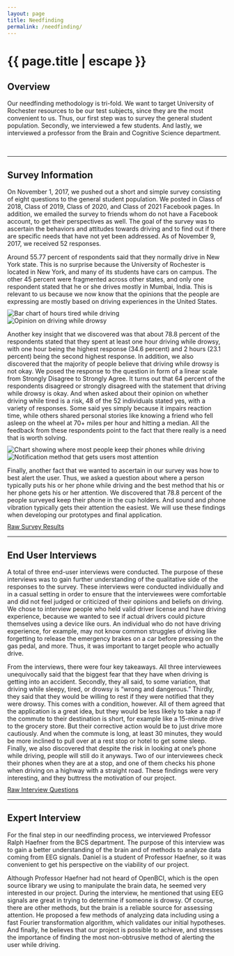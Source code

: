 ```yaml
---
layout: page
title: Needfinding
permalink: /needfinding/
---
```


<h1 class="page-title">{{ page.title | escape }}</h1>


<div class="container">
<h2>Overview</h2>
<p>Our needfinding methodology is tri-fold. We want to target University of Rochester resources to be our test subjects, since they are the most convenient to us. Thus, our first step was to survey the general student population. Secondly, we interviewed a few students. And lastly, we interviewed a professor from the Brain and Cognitive Science department.</p>

<br>
<hr>

<h2>Survey Information</h2>
<p style="margin-bottom:10px;">On November 1, 2017, we pushed out a short and simple survey consisting of eight questions to the general student population. We posted in Class of 2018, Class of 2019, Class of 2020, and Class of 2021 Facebook pages. In addition, we emailed the survey to friends whom do not have a Facebook account, to get their perspectives as well. The goal of the survey was to ascertain the behaviors and attitudes towards driving and to find out if there are specific needs that have not yet been addressed. As of November 9, 2017, we received 52 responses.</p>

<p style="margin-bottom:10px;">Around 55.77 percent of respondents said that they normally drive in New York state. This is no surprise because the University of Rochester is located in New York, and many of its students have cars on campus. The other 45 percent were fragmented across other states, and only one respondent stated that he or she drives mostly in Mumbai, India. This is relevant to us because we now know that the opinions that the people are expressing are mostly based on driving experiences in the United States.</p>

<div class="center">
	<img src="../images/needfinding/hours-tired.jpg" alt="Bar chart of hours tired while driving" class="survey-image">
</div>
<div class="center">
	<img src="../images/needfinding/opinion-driving-drowsy.jpg" alt="Opinion on driving while drowsy" class="survey-image">
</div>

<p style="margin-bottom:10px;">Another key insight that we discovered was that about 78.8 percent of the respondents stated that they spent at least one hour driving while drowsy, with one hour being the highest response (34.6 percent) and 2 hours (23.1 percent) being the second highest response. In addition, we also discovered that the majority of people believe that driving while drowsy is not okay. We posed the response to the question in form of a linear scale from Strongly Disagree to Strongly Agree. It turns out that 64 percent of the respondents disagreed or strongly disagreed with the statement that driving while drowsy is okay. And when asked about their opinion on whether driving while tired is a risk, 48 of the 52 individuals stated yes, with a variety of responses. Some said yes simply because it impairs reaction time, while others shared personal stories like knowing a friend who fell asleep on the wheel at 70+ miles per hour and hitting a median. All the feedback from these respondents point to the fact that there really is a need that is worth solving.</p>

<div class="center">
	<img src="../images/needfinding/keep-phone.jpg" alt="Chart showing where most people keep their phones while driving" class="survey-image">
</div>
<div class="center">
	<img src="../images/needfinding/phone-attention.jpg" alt="Notification method that gets users most attention" class="survey-image">
</div>

<p style="margin-bottom:10px;">Finally, another fact that we wanted to ascertain in our survey was how to best alert the user. Thus, we asked a question about where a person typically puts his or her phone while driving and the best method that his or her phone gets his or her attention. We discovered that 78.8 percent of the people surveyed keep their phone in the cup holders. And sound and phone vibration typically gets their attention the easiest. We will use these findings when developing our prototypes and final application.</p>
<a href="https://drive.google.com/file/d/1Huaigdoe7WHFo9XucB5kjA8qLeJ_2CF2/view?usp=sharing" class="btn-large waves-effect waves-light green" target="_blank" style="margin-top: 20px;">Raw Survey Results</a>
<br>
<hr>

<h2>End User Interviews</h2>
<p style="margin-bottom:10px;">A total of three end-user interviews were conducted. The purpose of these interviews was to gain further understanding of the qualitative side of the responses to the survey. These interviews were conducted individually and in a casual setting in order to ensure that the interviewees were comfortable and did not feel judged or criticized of their opinions and beliefs on driving. We chose to interview people who held valid driver license and have driving experience, because we wanted to see if actual drivers could picture themselves using a device like ours. An individual who do not have driving experience, for example, may not know common struggles of driving like forgetting to release the emergency brakes on a car before pressing on the gas pedal, and more. Thus, it was important to target people who actually drive.</p>

<p style="margin-bottom:10px;">From the interviews, there were four key takeaways. All three interviewees unequivocally said that the biggest fear that they have when driving is getting into an accident. Secondly, they all said, to some variation, that driving while sleepy, tired, or drowsy is “wrong and dangerous.” Thirdly, they said that they would be willing to rest if they were notified that they were drowsy. This comes with a condition, however. All of them agreed that the application is a great idea, but they would be less likely to take a nap if the commute to their destination is short, for example like a 15-minute drive to the grocery store. But their corrective action would be to just drive more cautiously. And when the commute is long, at least 30 minutes, they would be more inclined to pull over at a rest stop or hotel to get some sleep. Finally, we also discovered that despite the risk in looking at one’s phone while driving, people will still do it anyways. Two of our interviewees check their phones when they are at a stop, and one of them checks his phone when driving on a highway with a straight road. These findings were very interesting, and they buttress the motivation of our project.</p>
<a href="https://drive.google.com/file/d/1HdphMS85DcMcbI1iBE8Q1MJRaZKOjHLF/view?usp=sharing" class="btn-large waves-effect waves-light green" target="_blank" style="margin-top: 20px;">Raw Interview Questions</a>
<br>
<hr>

<h2>Expert Interview</h2>
<p style="margin-bottom:10px;">For the final step in our needfinding process, we interviewed Professor Ralph Haefner from the BCS department. The purpose of this interview was to gain a better understanding of the brain and of methods to analyze data coming from EEG signals. Daniel is a student of Professor Haefner, so it was convenient to get his perspective on the viability of our project.</p>

<p style="margin-bottom:10px;">Although Professor Haefner had not heard of OpenBCI, which is the open source library we using to manipulate the brain data, he seemed very interested in our project. During the interview, he mentioned that using EEG signals are great in trying to determine if someone is drowsy. Of course, there are other methods, but the brain is a reliable source for assessing attention. He proposed a few methods of analyzing data including using a fast Fourier transformation algorithm, which validates our initial hypotheses. And finally, he believes that our project is possible to achieve, and stresses the importance of finding the most non-obtrusive method of alerting the user while driving.</p>

</div>
